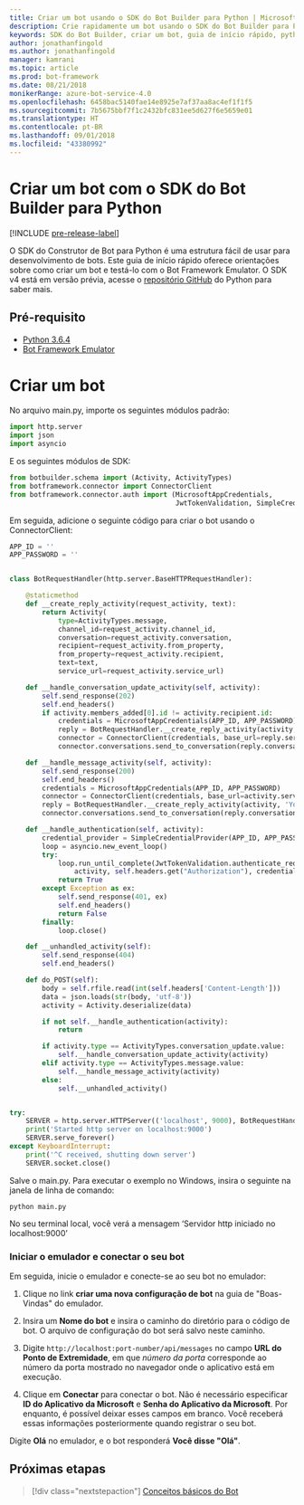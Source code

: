```yaml
---
title: Criar um bot usando o SDK do Bot Builder para Python | Microsoft Docs
description: Crie rapidamente um bot usando o SDK do Bot Builder para Python.
keywords: SDK do Bot Builder, criar um bot, guia de início rápido, python, introdução
author: jonathanfingold
ms.author: jonathanfingold
manager: kamrani
ms.topic: article
ms.prod: bot-framework
ms.date: 08/21/2018
monikerRange: azure-bot-service-4.0
ms.openlocfilehash: 6458bac5140fae14e8925e7af37aa8ac4ef1f1f5
ms.sourcegitcommit: 7b5675bbf7f1c2432bfc831ee5d627f6e5659e01
ms.translationtype: HT
ms.contentlocale: pt-BR
ms.lasthandoff: 09/01/2018
ms.locfileid: "43380992"
---
```

# <a name="create-a-bot-with-the-bot-builder-sdk-for-python"></a>Criar um bot com o SDK do Bot Builder para Python
[!INCLUDE [pre-release-label](../includes/pre-release-label.md)]

O SDK do Construtor de Bot para Python é uma estrutura fácil de usar para desenvolvimento de bots. Este guia de início rápido oferece orientações sobre como criar um bot e testá-lo com o Bot Framework Emulator. O SDK v4 está em versão prévia, acesse o [repositório GitHub](https://github.com/Microsoft/botbuilder-python) do Python para saber mais. 

## <a name="pre-requisite"></a>Pré-requisito
- [Python 3.6.4](https://www.python.org/downloads/) 
- [Bot Framework Emulator](https://github.com/Microsoft/BotFramework-Emulator/releases)

# <a name="create-a-bot"></a>Criar um bot
No arquivo main.py, importe os seguintes módulos padrão:

```python
import http.server
import json
import asyncio
```

E os seguintes módulos de SDK:
```python
from botbuilder.schema import (Activity, ActivityTypes)
from botframework.connector import ConnectorClient
from botframework.connector.auth import (MicrosoftAppCredentials,
                                         JwtTokenValidation, SimpleCredentialProvider)
```
Em seguida, adicione o seguinte código para criar o bot usando o ConnectorClient:
```python
APP_ID = ''
APP_PASSWORD = ''


class BotRequestHandler(http.server.BaseHTTPRequestHandler):

    @staticmethod
    def __create_reply_activity(request_activity, text):
        return Activity(
            type=ActivityTypes.message,
            channel_id=request_activity.channel_id,
            conversation=request_activity.conversation,
            recipient=request_activity.from_property,
            from_property=request_activity.recipient,
            text=text,
            service_url=request_activity.service_url)

    def __handle_conversation_update_activity(self, activity):
        self.send_response(202)
        self.end_headers()
        if activity.members_added[0].id != activity.recipient.id:
            credentials = MicrosoftAppCredentials(APP_ID, APP_PASSWORD)
            reply = BotRequestHandler.__create_reply_activity(activity, 'Hello and welcome to the echo bot!')
            connector = ConnectorClient(credentials, base_url=reply.service_url)
            connector.conversations.send_to_conversation(reply.conversation.id, reply)

    def __handle_message_activity(self, activity):
        self.send_response(200)
        self.end_headers()
        credentials = MicrosoftAppCredentials(APP_ID, APP_PASSWORD)
        connector = ConnectorClient(credentials, base_url=activity.service_url)
        reply = BotRequestHandler.__create_reply_activity(activity, 'You said: %s' % activity.text)
        connector.conversations.send_to_conversation(reply.conversation.id, reply)

    def __handle_authentication(self, activity):
        credential_provider = SimpleCredentialProvider(APP_ID, APP_PASSWORD)
        loop = asyncio.new_event_loop()
        try:
            loop.run_until_complete(JwtTokenValidation.authenticate_request(
                activity, self.headers.get("Authorization"), credential_provider))
            return True
        except Exception as ex:
            self.send_response(401, ex)
            self.end_headers()
            return False
        finally:
            loop.close()

    def __unhandled_activity(self):
        self.send_response(404)
        self.end_headers()

    def do_POST(self):
        body = self.rfile.read(int(self.headers['Content-Length']))
        data = json.loads(str(body, 'utf-8'))
        activity = Activity.deserialize(data)

        if not self.__handle_authentication(activity):
            return

        if activity.type == ActivityTypes.conversation_update.value:
            self.__handle_conversation_update_activity(activity)
        elif activity.type == ActivityTypes.message.value:
            self.__handle_message_activity(activity)
        else:
            self.__unhandled_activity()


try:
    SERVER = http.server.HTTPServer(('localhost', 9000), BotRequestHandler)
    print('Started http server on localhost:9000')
    SERVER.serve_forever()
except KeyboardInterrupt:
    print('^C received, shutting down server')
    SERVER.socket.close()
```


Salve o main.py. Para executar o exemplo no Windows, insira o seguinte na janela de linha de comando:
```
python main.py
```
No seu terminal local, você verá a mensagem ‘Servidor http iniciado no localhost:9000’

### <a name="start-the-emulator-and-connect-your-bot"></a>Iniciar o emulador e conectar o seu bot

Em seguida, inicie o emulador e conecte-se ao seu bot no emulador:


1. Clique no link **criar uma nova configuração de bot** na guia de "Boas-Vindas" do emulador. 

2. Insira um **Nome do bot** e insira o caminho do diretório para o código de bot. O arquivo de configuração do bot será salvo neste caminho.

3. Digite `http://localhost:port-number/api/messages` no campo **URL do Ponto de Extremidade**, em que *número da porta* corresponde ao número da porta mostrado no navegador onde o aplicativo está em execução.

4. Clique em **Conectar** para conectar o bot. Não é necessário especificar **ID do Aplicativo da Microsoft** e **Senha do Aplicativo da Microsoft**. Por enquanto, é possível deixar esses campos em branco. Você receberá essas informações posteriormente quando registrar o seu bot.

Digite **Olá** no emulador, e o bot responderá **Você disse "Olá"**.

## <a name="next-steps"></a>Próximas etapas

> [!div class="nextstepaction"]
> [Conceitos básicos do Bot](../v4sdk/bot-builder-basics.md)
